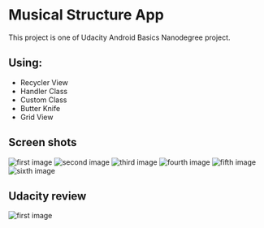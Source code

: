 # Musical Structure App
  This project is one of Udacity Android Basics Nanodegree project.

## Using:
* Recycler View
* Handler Class
* Custom Class
* Butter Knife
* Grid View

## Screen shots
![first image](screenShots/Splash.png)  ![second image](screenShots/Recent.png)
![third image](screenShots/Favorites.png) ![fourth image](screenShots/Playlists.png)
![fifth image](screenShots/Store.png)  ![sixth image](screenShots/MusicItem.png)

## Udacity review
![first image](screenShots/UdacityReview.png)
